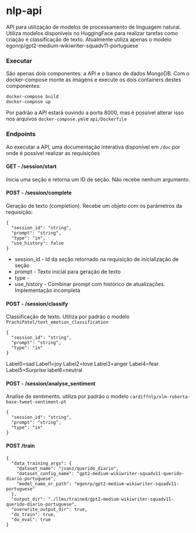 
# nlp-api

API para utilização de modelos de processamento de linguagem natural. Utiliza modelos disponíveis no HuggingFace para realizar tarefas como criação e classificação de texto. Atualmente utiliza apenas o modelo egonrp/gpt2-medium-wikiwriter-squadv11-portuguese`

### Executar

São apenas dois componentes: a API e o banco de dados MongoDB.
Com o docker-compose monte as imagens e execute os dois containers destes componentes:

```
docker-compose build
docker-compose up
```

Por padrão a API estará ouvindo a porta 8000, mas é possível alterar isso nos arquivos `docker-compose.yml`e `api/Dockerfile`

### Endpoints

Ao executar a API, uma documentação interativa disponível em `/doc` por onde é possível realizar as requisições

#### GET - /session/start

Inicia uma seção e retorna um ID de seção. Não recebe nenhum argumento.

#### POST - /session/complete

Geração de texto (completion). Recebe um objeto com os parâmetros da requisição:
```
{
  "session_id": "string",
  "prompt": "string",
  "type": "in",
  "use_history": false
}
```
- session_id - Id da seção retornado na requisição de inicialização de seção
- prompt - Texto inicial para geração de texto
- type -
- use_history - Combinar prompt com histórico de atualizações. Implementação incompleta

#### POST - /session/classify
Classificação de texto. Utiliza por padrão o modelo `PrachiPatel/text_emotion_classification`
```
{
  "session_id": "string",
  "prompt": "string",
  "type": "in"
}
```

Label0=sad Label1=joy Label2=love Label3=anger Label4=fear Label5=Surprise label6=neutral

#### POST - /session/analyse_sentiment
Analise de sentimento. utiliza por padrão o modelo `cardiffnlp/xlm-roberta-base-tweet-sentiment-pt`
```
{
  "session_id": "string",
  "prompt": "string",
  "type": "in"
}
```

#### POST /train
```
{
  "data_training_args": {
    "dataset_name": "jvanz/querido_diario",
    "dataset_config_name": "gpt2-medium-wikiwriter-squadv11-querido-diario-portuguese",
    "model_name_or_path": "egonrp/gpt2-medium-wikiwriter-squadv11-portuguese"
  },
  "output_dir": "./llms/trained/gpt2-medium-wikiwriter-squadv11-querido-diario-portuguese",
  "overwrite_output_dir": true,
  "do_train": true,
  "do_eval": true
}
```